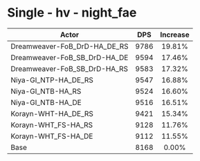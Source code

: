 # Single - hv - night_fae
| Actor | DPS | Increase |
|---|:---:|:---:|
|Dreamweaver-FoB_DrD-HA_DE_RS|9786|19.81%|
|Dreamweaver-FoB_SB_DrD-HA_DE|9594|17.46%|
|Dreamweaver-FoB_SB_DrD-HA_RS|9583|17.32%|
|Niya-GI_NTP-HA_DE_RS|9547|16.88%|
|Niya-GI_NTB-HA_RS|9524|16.60%|
|Niya-GI_NTB-HA_DE|9516|16.51%|
|Korayn-WHT-HA_DE_RS|9421|15.34%|
|Korayn-WHT_FS-HA_RS|9128|11.76%|
|Korayn-WHT_FS-HA_DE|9112|11.55%|
|Base|8168|0.00%|
